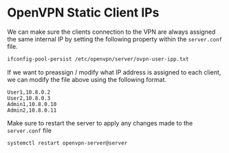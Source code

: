 # OpenVPN Static Client IPs

We can make sure the clients connection to the VPN are always assigned the same internal IP by setting the following property within the `server.conf` file.

```sh
ifconfig-pool-persist /etc/openvpn/server/ovpn-user-ipp.txt
```

If we want to preassign / modify what IP address is assigned to each client, we can modify the file above using the following format.

```csv
User1,10.8.0.2
User2,10.8.0.3
Admin1,10.8.0.10
Admin2,10.8.0.11
```


Make sure to restart the server to apply any changes made to the `server.conf` file
```sh
systemctl restart openvpn-server@server
```